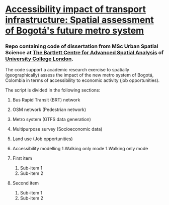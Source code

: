 # [Accessibility impact of transport infrastructure: Spatial assessment of Bogotá's future metro system](https://www.researchgate.net/publication/377531023_Accessibility_impact_of_transport_infrastructure_Spatial_assessment_of_Bogota's_future_metro_system)

### Repo containing code of dissertation from MSc Urban Spatial Science at [The Bartlett Centre for Advanced Spatial Analysis](https://www.ucl.ac.uk/bartlett/casa/) of [University College London](https://www.ucl.ac.uk/).

The code support a academic research exercise to spatially (geographically) assess the impact of the new metro system of Bogotá, Colombia in terms of accessibility to economic activity (job opportunities). 

The script is divided in the following sections:

1. Bus Rapid Transit (BRT) network
1. OSM network (Pedestrian network)
1. Metro system (GTFS data generation)
1. Multipurpose survey (Socioeconomic data)
1. Land use (Job opportunities)
1. Accessibility modelling
  1.Walking only mode
    1.Walking only mode
     
1. First item
    1. Sub-item 1
    2. Sub-item 2
2. Second item
    1. Sub-item 1
    2. Sub-item 2

